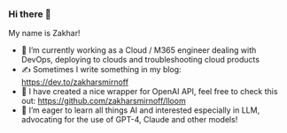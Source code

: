 ### Hi there 👋

My name is Zakhar! 

- 🔭 I’m currently working as a Cloud / M365 engineer dealing with DevOps, deploying to clouds and troubleshooting cloud products
- ✍️ Sometimes I write something in my blog: https://dev.to/zakharsmirnoff
- 🤖 I have created a nice wrapper for OpenAI API, feel free to check this out: https://github.com/zakharsmirnoff/lloom
- 🌱 I’m eager to learn all things AI and interested especially in LLM, advocating for the use of GPT-4, Claude and other models! 
